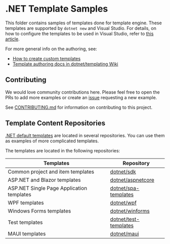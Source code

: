 # .NET Template Samples

This folder contains samples of templates done for template engine.
These templates are supported by `dotnet new` and Visual Studio. 
For details, on how to configure the templates to be used in Visual Studio, refer to [this article]( https://aka.ms/netcore-templates).

For more general info on the authoring, see:
- [How to create custom templates](https://learn.microsoft.com/en-us/dotnet/core/tools/custom-templates)
- [Template authoring docs in dotnet/templating Wiki](https://github.com/dotnet/templating/wiki)

## Contributing

We would love community contributions here. Please feel free to open the PRs to add more examples or create an [issue](https://github.com/dotnet/templating/issues/new) requesting a new example.

See [CONTRIBUTING.md](../CONTRIBUTING.md) for information on contributing to this project.

## Template Content Repositories

[.NET default templates](https://docs.microsoft.com/en-us/dotnet/core/tools/dotnet-new-sdk-templates) are located in several repositories. You can use them as examples of more complicated templates.

The templates are located in the following repositories:

| Templates | Repository |
|---|---|
|Common project and item templates|[dotnet/sdk](https://github.com/dotnet/sdk)|
|ASP.NET and Blazor templates|[dotnet/aspnetcore](https://github.com/dotnet/aspnetcore)|
|ASP.NET Single Page Application templates| [dotnet/spa-templates](https://github.com/dotnet/spa-templates)|
|WPF templates|[dotnet/wpf](https://github.com/dotnet/wpf)|
|Windows Forms templates|[dotnet/winforms](https://github.com/dotnet/winforms)|
|Test templates|[dotnet/test-templates](https://github.com/dotnet/test-templates)|
|MAUI templates|[dotnet/maui](https://github.com/dotnet/maui)|
